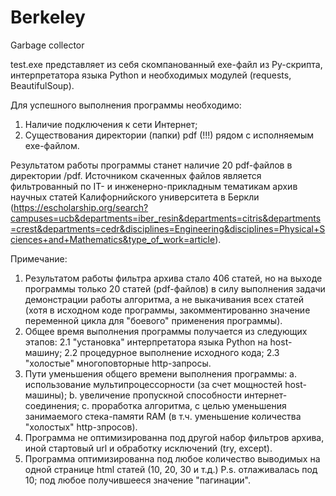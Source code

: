 # Berkeley
Garbage collector

test.exe представляет из себя скомпанованный exe-файл из Py-скрипта, интерпретатора языка Python и необходимых модулей (requests, BeautifulSoup).

Для успешного выполнения программы необходимо:
  1. Наличие подключения к сети Интернет;
  2. Существования директории (папки) pdf (!!!) рядом с исполняемым exe-файлом.
  
Результатом работы программы станет наличие 20 pdf-файлов в директории /pdf. Источником скаченных файлов является фильтрованный по IT- и инженерно-прикладным тематикам архив научных статей Калифорнийского университета в Беркли (https://escholarship.org/search?campuses=ucb&departments=iber_resin&departments=citris&departments=crest&departments=cedr&disciplines=Engineering&disciplines=Physical+Sciences+and+Mathematics&type_of_work=article).

Примечание:
  1. Результатом работы фильтра архива стало 406 статей, но на выходе программы только 20 статей (pdf-файлов) в силу выполнения задачи демонстрации работы алгоритма, а не выкачивания всех статей (хотя в исходном коде программы, закомментированно значение переменной цикла для "боевого" применения программы).
  2. Общее время выполнения программы получается из следующих этапов:
        2.1 "установка" интерпретатора языка Python на host-машину;
        2.2 процедурное выполнение исходного кода;
        2.3 "холостые" многоповторные http-запросы.
  3. Пути уменьшения общего времени выполнения программы:
        a. использование мультипроцессорности (за счет мощностей host-машины);
        b. увеличение пропускной способности интернет-соединения;
        c. проработка алгоритма, с целью уменьшения занимаемого стека-памяти RAM (в т.ч. уменьшение количества "холостых" http-зпросов).
  4. Программа не оптимизированна под другой набор фильтров архива, иной стартовый url и обработку исключений (try, except).
  5. Программа оптимизированна под любое количество выводимых на одной странице html статей (10, 20, 30 и т.д.) P.s. отлаживалась под 10; под любое получившееся значение "пагинации".
